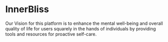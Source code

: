 # InnerBliss
Our Vision for this platform is to enhance the mental well-being and overall quality of life for users  squarely in the hands of individuals by providing tools and resources for proactive self-care. 
